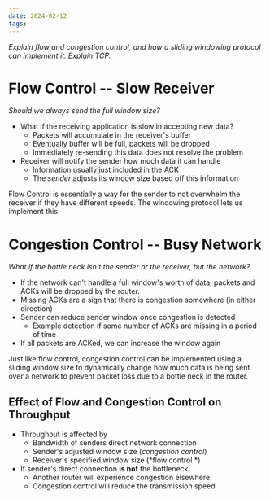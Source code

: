 ```yaml
---
date: 2024-02-12
tags:
---
```

*Explain flow and congestion control, and how a sliding windowing protocol can implement it. Explain TCP.*

# Flow Control -- Slow Receiver
*Should we always send the full window size?*
- What if the receiving application is slow in accepting new data?
	- Packets will accumulate in the receiver's buffer
	- Eventually buffer will be full, packets will be dropped
	- Immediately re-sending this data does not resolve the problem
- Receiver will notify the sender how much data it can handle
	- Information usually just included in the ACK
	- The *sender* adjusts its window size based off this information

Flow Control is essentially a way for the sender to not overwhelm the receiver if they have different speeds. The windowing protocol lets us implement this.


# Congestion Control -- Busy Network
*What if the bottle neck isn't the sender or the receiver, but the network?*
- If the network can't handle a full window's worth of data, packets and ACKs will be dropped by the router.
- Missing ACKs are a sign that there is congestion somewhere (in either direction)
- Sender can reduce sender window once congestion is detected 
	- Example detection if some number of ACKs are missing in a period of time
- If all packets are ACKed, we can increase the window again

Just like flow control, congestion control can be implemented using a sliding window size to dynamically change how much data is being sent over a network to prevent packet loss due to a bottle neck in the router.

## Effect of Flow and Congestion Control on Throughput
- Throughput is affected by 
	- Bandwidth of senders direct network connection
	- Sender's adjusted window size (*congestion control*)
	- Receiver's specified window size (*flow control *)
- If sender's direct connection **is not** the bottleneck:
	- Another router will experience congestion elsewhere
	- Congestion control will reduce the transmission speed
